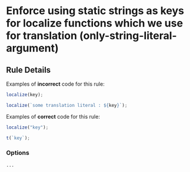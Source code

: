 # Enforce using static strings as keys for localize functions which we use for translation (only-string-literal-argument)

## Rule Details

Examples of **incorrect** code for this rule:

```js
localize(key);

localize(`some translation literal : ${key}`);
```

Examples of **correct** code for this rule:

```js
localize("key");

t(`key`);
```

### Options

```
...
```
